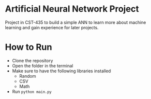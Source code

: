 # Artificial Neural Network Project

Project in CST-435 to build a simple ANN to learn more about machine learning and gain experience for later projects.
# How to Run

* Clone the repository
* Open the folder in the terminal
* Make sure to have the following libraries installed
  * Random
  * CSV
  * Math
* Run `python main.py`